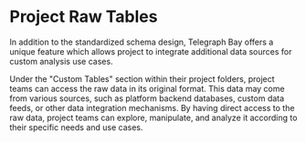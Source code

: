 # Project Raw Tables

In addition to the standardized schema design, Telegraph Bay offers a unique feature which allows project to integrate additional data sources for custom analysis use cases.&#x20;

Under the "Custom Tables" section within their project folders, project teams can access the raw data in its original format. This data may come from various sources, such as platform backend databases, custom data feeds, or other data integration mechanisms. By having direct access to the raw data, project teams can explore, manipulate, and analyze it according to their specific needs and use cases.
